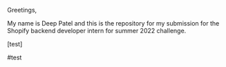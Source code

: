 Greetings,

My name is Deep Patel and this is the repository for my submission for the Shopify backend developer intern for summer 2022 challenge. 

[test]

#test
